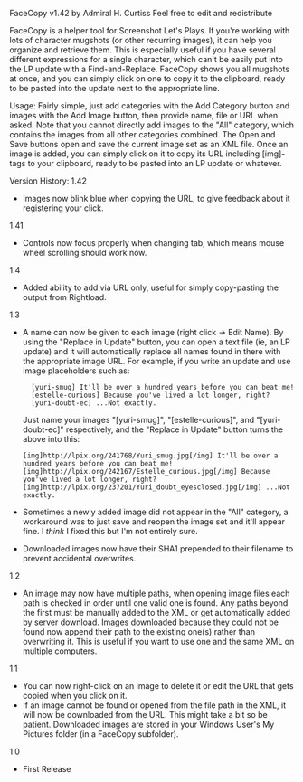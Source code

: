 FaceCopy v1.42 by Admiral H. Curtiss
Feel free to edit and redistribute


FaceCopy is a helper tool for Screenshot Let's Plays. If you're working with lots of character mugshots (or other recurring images), it can help you organize and retrieve them. This is especially useful if you have several different expressions for a single character, which can't be easily put into the LP update with a Find-and-Replace. FaceCopy shows you all mugshots at once, and you can simply click on one to copy it to the clipboard, ready to be pasted into the update next to the appropriate line.


Usage:
Fairly simple, just add categories with the Add Category button and images with the Add Image button, then provide name, file or URL when asked. Note that you cannot directly add images to the "All" category, which contains the images from all other categories combined.
The Open and Save buttons open and save the current image set as an XML file.
Once an image is added, you can simply click on it to copy its URL including [img]-tags to your clipboard, ready to be pasted into an LP update or whatever.


Version History:
1.42
- Images now blink blue when copying the URL, to give feedback about it registering your click.

1.41
- Controls now focus properly when changing tab, which means mouse wheel scrolling should work now.

1.4
- Added ability to add via URL only, useful for simply copy-pasting the output from Rightload.

1.3
- A name can now be given to each image (right click -> Edit Name). By using the "Replace in Update" button, you can open a text file (ie, an LP update) and it will automatically replace all names found in there with the appropriate image URL. For example, if you write an update and use image placeholders such as:

        [yuri-smug] It'll be over a hundred years before you can beat me!
        [estelle-curious] Because you've lived a lot longer, right?
        [yuri-doubt-ec] ...Not exactly.

  Just name your images "[yuri-smug]", "[estelle-curious]", and "[yuri-doubt-ec]" respectively, and the "Replace in Update" button turns the above into this:

      [img]http://lpix.org/241768/Yuri_smug.jpg[/img] It'll be over a hundred years before you can beat me!
      [img]http://lpix.org/242167/Estelle_curious.jpg[/img] Because you've lived a lot longer, right?
      [img]http://lpix.org/237201/Yuri_doubt_eyesclosed.jpg[/img] ...Not exactly.

- Sometimes a newly added image did not appear in the "All" category, a workaround was to just save and reopen the image set and it'll appear fine. I *think* I fixed this but I'm not entirely sure.
- Downloaded images now have their SHA1 prepended to their filename to prevent accidental overwrites.

1.2
- An image may now have multiple paths, when opening image files each path is checked in order until one valid one is found. Any paths beyond the first must be manually added to the XML or get automatically added by server download. Images downloaded because they could not be found now append their path to the existing one(s) rather than overwriting it. This is useful if you want to use one and the same XML on multiple computers.

1.1
- You can now right-click on an image to delete it or edit the URL that gets copied when you click on it.
- If an image cannot be found or opened from the file path in the XML, it will now be downloaded from the URL. This might take a bit so be patient. Downloaded images are stored in your Windows User's My Pictures folder (in a FaceCopy subfolder).

1.0
- First Release
